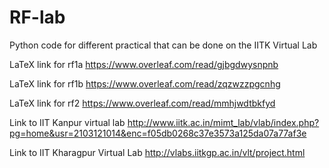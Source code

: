 # RF-lab
Python code for different practical that can be done on the IITK Virtual Lab

LaTeX link for rf1a https://www.overleaf.com/read/gjbgdwysnpnb

LaTeX link for rf1b https://www.overleaf.com/read/zqzwzzpgcnhg

LaTeX link for rf2  https://www.overleaf.com/read/mmhjwdtbkfyd

Link to IIT Kanpur virtual lab http://www.iitk.ac.in/mimt_lab/vlab/index.php?pg=home&usr=2103121014&enc=f05db0268c37e3573a125da07a77af3e

Link to IIT Kharagpur Virtual Lab http://vlabs.iitkgp.ac.in/vlt/project.html
